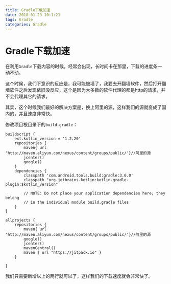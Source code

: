 ```yaml
---
title: Gradle下载加速
date: 2018-01-23 10:1:21
tags: Gradle
categories: Gradle
---
```


# Gradle下载加速

在利用``Gradle``下载内容的时候，经常会出现，长时间卡在那里，下载的进度条一动不动。

这个时候，我们下意识的反应是，我可能被墙了，我要去开翻墙软件，然后打开翻墙软件之后发现依旧没反应，这个是因为大多数的软件代理的都是http的请求，并不会代理其它的请求。

其实，这个时候我们最好的解决方案是，换上阿里的源，这样我们的源就变成了国内的，并且速度非常快。

修改项目根目录下的``build.gradle``：

```
buildscript {
    ext.kotlin_version = '1.2.20'
    repositories {
        maven{ url 'http://maven.aliyun.com/nexus/content/groups/public/'}//阿里的源
        jcenter()
        google()
    }
    dependencies {
        classpath 'com.android.tools.build:gradle:3.0.0'
        classpath "org.jetbrains.kotlin:kotlin-gradle-plugin:$kotlin_version"

        // NOTE: Do not place your application dependencies here; they belong
        // in the individual module build.gradle files
    }
}

allprojects {
    repositories {
        maven{ url 'http://maven.aliyun.com/nexus/content/groups/public/'}//阿里的源
        google()
        jcenter()
        mavenCentral()
        maven { url "https://jitpack.io" }
    }

}

```

我们只需要新增以上的两行就可以了，这样我们的下载速度就会非常快了。
